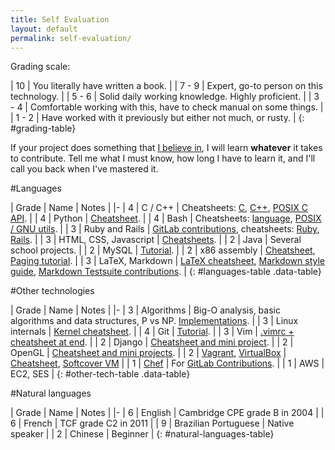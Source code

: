 ```yaml
---
title: Self Evaluation
layout: default
permalink: self-evaluation/
---
```


<ul data-toc></ul>

Grading scale:

| 10    | You literally have written a book.                                  |
| 7 - 9 | Expert, go-to person on this technology.                            |
| 5 - 6 | Solid daily working knowledge. Highly proficient.                   |
| 3 - 4 | Comfortable working with this, have to check manual on some things. |
| 1 - 2 | Have worked with it previously but either not much, or rusty.       |
{: #grading-table}

If your project does something that [I believe in](/interests), I will learn **whatever** it takes to contribute. Tell me what I must know, how long I have to learn it, and I'll call you back when I've mastered it.

#Languages

| Grade | Name | Notes |
|-
| 4 | C / C++ | Cheatsheets: [C](https://github.com/cirosantilli/cpp/blob/master/c.c), [C++](https://github.com/cirosantilli/cpp/blob/master/cpp.cpp), [POSIX C API](https://github.com/cirosantilli/linux/blob/master/posix/main.c). |
| 4 | Python | [Cheatsheet](https://github.com/cirosantilli/python-cheat). |
| 4 | Bash | Cheatsheets: [language](https://github.com/cirosantilli/bash), [POSIX / GNU utils](https://github.com/cirosantilli/linux/blob/master/utils.sh). |
| 3 | Ruby and Rails | [GitLab contributions](/contrib), cheatsheets: [Ruby](https://github.com/cirosantilli/ruby), [Rails](https://github.com/cirosantilli/rails-cheat). |
| 3 | HTML, CSS, Javascript | [Cheatsheets](https://github.com/cirosantilli/web). |
| 2 | Java | Several school projects. |
| 2 | MySQL | [Tutorial](/db/mysql). |
| 2 | x86 assembly | [Cheatsheet](https://github.com/cirosantilli/assembler/blob/master/nasm/cheat/main.asm), [Paging tutorial](/x86-paging). |
| 3 | LaTeX, Markdown | [LaTeX cheatsheet](https://github.com/cirosantilli/latex-cheat), [Markdown style guide](/markdown-styleguide), [Markdown Testsuite contributions](https://github.com/karlcow/markdown-testsuite/graphs/contributors). |
{: #languages-table .data-table}

#Other technologies

| Grade | Name | Notes |
|-
| 3 | Algorithms | Big-O analysis, basic algorithms and data structures, P vs NP. [Implementations](https://github.com/cirosantilli/algorithms). |
| 3 | Linux internals | [Kernel cheatsheet](https://github.com/cirosantilli/linux/blob/master/kernel/main.c). |
| 4 | Git | [Tutorial](/git-tutorial). |
| 3 | Vim | [.vimrc + cheatsheet at end](https://github.com/cirosantilli/dotfiles/blob/master/files/.vimrc). |
| 2 | Django | [Cheatsheet and mini project](https://github.com/cirosantilli/django-cheat). |
| 2 | OpenGL | [Cheatsheet and mini projects](https://github.com/cirosantilli/cpp/tree/master/opengl). |
| 2 | [Vagrant](http://www.vagrantup.com/), [VirtualBox](https://www.virtualbox.org/) | [Cheatsheet](https://github.com/cirosantilli/linux/tree/master/vm), [Softcover VM](https://github.com/cirosantilli/softcover_vagrant) |
| 1 | [Chef](http://www.getchef.com/chef/) | For [GitLab Contributions](/contrib). |
| 1 | AWS | EC2, SES |
{: #other-tech-table .data-table}

#Natural languages

| Grade | Name | Notes |
|-
| 6 | English | Cambridge CPE grade B in 2004 |
| 6 | French | TCF grade C2 in 2011 |
| 9 | Brazilian Portuguese | Native speaker |
| 2 | Chinese | Beginner |
{: #natural-languages-table}
